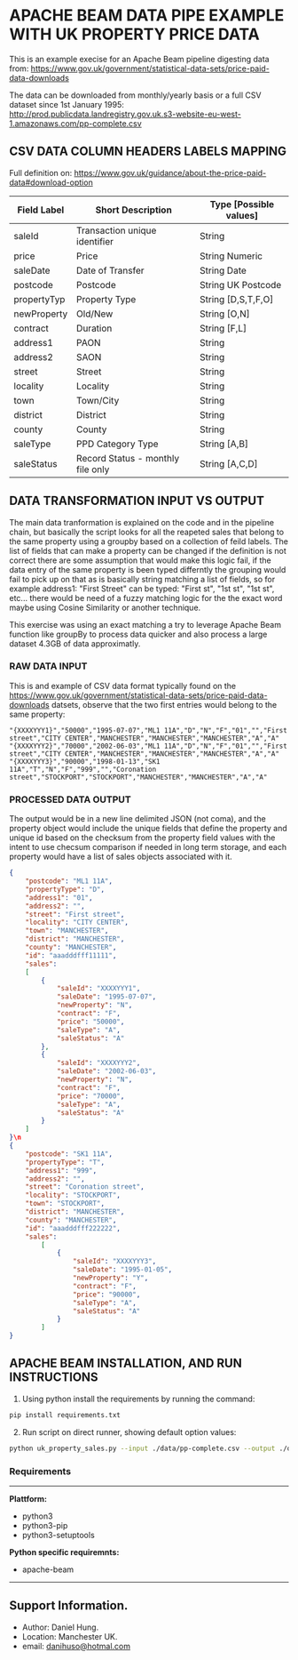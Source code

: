 # APACHE BEAM DATA PIPE EXAMPLE WITH UK PROPERTY PRICE DATA

This is an example execise for an Apache Beam pipeline digesting data from:
https://www.gov.uk/government/statistical-data-sets/price-paid-data-downloads

The data can be downloaded from monthly/yearly basis or a full CSV dataset since 1st January 1995:
http://prod.publicdata.landregistry.gov.uk.s3-website-eu-west-1.amazonaws.com/pp-complete.csv

## CSV DATA COLUMN HEADERS LABELS MAPPING
Full definition on: https://www.gov.uk/guidance/about-the-price-paid-data#download-option

| Field Label | Short Description                 | Type [Possible values] |
| ----------- | --------------------------------- | ---------------------- |
| saleId      | Transaction unique identifier     | String                 |             
| price       | Price                             | String Numeric         |     
| saleDate    | Date of Transfer                  | String Date            | 
| postcode    | Postcode                          | String UK Postcode     |         
| propertyTyp | Property Type                     | String [D,S,T,F,O]     |         
| newProperty | Old/New                           | String [O,N]           |     
| contract    | Duration                          | String [F,L]           |     
| address1    | PAON                              | String                 |
| address2    | SAON                              | String                 |              
| street      | Street                            | String                 |              
| locality    | Locality                          | String                 |              
| town        | Town/City                         | String                 |              
| district    | District                          | String                 |              
| county      | County                            | String                 |              
| saleType    | PPD Category Type                 | String [A,B]           |     
| saleStatus  | Record Status - monthly file only | String [A,C,D]         |     

## DATA TRANSFORMATION INPUT VS OUTPUT
The main data tranformation is explained on the code and in the pipeline chain, but basically the script looks for all the reapeted sales that belong
to the same property using a groupby based on a collection of feild labels. The list of fields that can make a property can be changed if the definition is not correct there are some assumption that would make this logic fail, if the data entry of the same property is been typed differntly the grouping would fail to pick up on that as is basically string matching a list of fields, so for example address1: "First Street" can be typed: "First st", "1st st", "1st st", etc... there would be need of a fuzzy matching logic for the the exact word maybe using Cosine Similarity or another technique.

This exercise was using an exact matching a try to leverage Apache Beam function like groupBy to process data quicker and also process a large dataset 4.3GB of data approximatly.

### RAW DATA INPUT
This is and example of CSV data format typically found on the https://www.gov.uk/government/statistical-data-sets/price-paid-data-downloads datsets, observe that the two first entries would belong to the same property:

```csv
"{XXXXYYY1}","50000","1995-07-07","ML1 11A","D","N","F","01","","First street","CITY CENTER","MANCHESTER","MANCHESTER","MANCHESTER","A","A"
"{XXXXYYY2}","70000","2002-06-03","ML1 11A","D","N","F","01","","First street","CITY CENTER","MANCHESTER","MANCHESTER","MANCHESTER","A","A"
"{XXXXYYY3}","90000","1998-01-13","SK1 11A","T","N","F","999","","Coronation street","STOCKPORT","STOCKPORT","MANCHESTER","MANCHESTER","A","A"
```

### PROCESSED DATA OUTPUT
The output would be in a new line delimited JSON (not coma), and the property object would include the unique fields that define the property and unique id based on the checksum from the property field values with the intent to use checsum comparison if needed in long term storage, and each property would have a list of sales objects associated with it.

```json
{
    "postcode": "ML1 11A",
    "propertyType": "D", 
    "address1": "01", 
    "address2": "", 
    "street": "First street", 
    "locality": "CITY CENTER", 
    "town": "MANCHESTER", 
    "district": "MANCHESTER", 
    "county": "MANCHESTER", 
    "id": "aaadddfff11111", 
    "sales": 
    [
        {
            "saleId": "XXXXYYY1", 
            "saleDate": "1995-07-07", 
            "newProperty": "N", 
            "contract": "F", 
            "price": "50000", 
            "saleType": "A", 
            "saleStatus": "A"
        }, 
        {
            "saleId": "XXXXYYY2", 
            "saleDate": "2002-06-03", 
            "newProperty": "N", 
            "contract": "F", 
            "price": "70000", 
            "saleType": "A", 
            "saleStatus": "A"
        }
    ]   
}\n
{
    "postcode": "SK1 11A", 
    "propertyType": "T", 
    "address1": "999", 
    "address2": "", 
    "street": "Coronation street", 
    "locality": "STOCKPORT", 
    "town": "STOCKPORT", 
    "district": "MANCHESTER", 
    "county": "MANCHESTER", 
    "id": "aaadddfff222222", 
    "sales": 
        [
            {
                "saleId": "XXXXYYY3", 
                "saleDate": "1995-01-05", 
                "newProperty": "Y", 
                "contract": "F", 
                "price": "90000", 
                "saleType": "A", 
                "saleStatus": "A"
            }
        ]
}
```

## APACHE BEAM INSTALLATION, AND RUN INSTRUCTIONS ##
1) Using python install the requirements by running the command:
```bash
pip install requirements.txt
```
2) Run script on direct runner, showing default option values:
```bash
python uk_property_sales.py --input ./data/pp-complete.csv --output ./output/properties.json
```
### Requirements 

---
__Plattform:__

+ python3
+ python3-pip
+ python3-setuptools

__Python specific requiremnts:__

+ apache-beam
---

## Support Information. ##

* Author: Daniel Hung.
* Location: Manchester UK.
* email: danihuso@hotmal.com